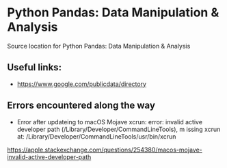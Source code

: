 # Python Pandas: Data Manipulation & Analysis

Source location for Python Pandas: Data Manipulation & Analysis

## Useful links:

- https://www.google.com/publicdata/directory


## Errors encountered along the way
- Error after updateing to macOS Mojave
xcrun: error: invalid active developer path (/Library/Developer/CommandLineTools), m
issing xcrun at: /Library/Developer/CommandLineTools/usr/bin/xcrun

https://apple.stackexchange.com/questions/254380/macos-mojave-invalid-active-developer-path
